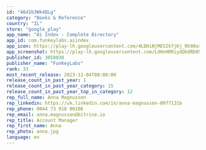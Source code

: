 ```yaml
---
id: "46d1b3Wk4QLg"
category: "Books & Reference"
country: "IL"
store: "google_play"
app_name: "Ai Index - Complete Directory"
app_id: com.funkeylabs.aiindex
app_icon: https://play-lh.googleusercontent.com/4LDHiNjMESIk7jKj_Rh98osInAVlrLTUGr9yFV9T4N_myPYDQ1oLLUlDRuX-KrNHhGI
app_screenshot: https://play-lh.googleusercontent.com/LdHnHRRiydQkORD05z3lU_mmv5G9VQugE_jM0hP3wtpFrE_xF15sYKARNwNyRZEWmDkL
publisher_id: 3058038
publisher_name: "FunKeyLabs"
rank: 33
most_recent_release: 2023-12-04T00:00:00
release_count_in_past_year: 1
release_count_in_past_year_category: 15
release_count_in_past_year_top_in_category: 12
rep_full_name: Anna Magnussen
rep_linkedin: https://uk.linkedin.com/in/anna-magnussen-0977131b
rep_phone: 0044 73 918 00286
rep_email: anna.magnussen@bitrise.io
rep_title: Account Manager
rep_first_name: Anna
rep_photo: anna.jpg
language: en
---
```

